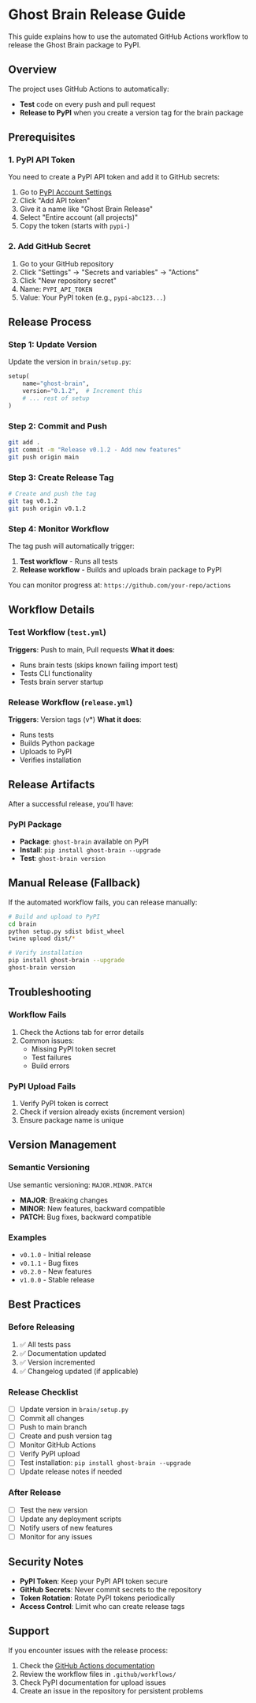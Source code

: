 # Ghost Brain Release Guide

This guide explains how to use the automated GitHub Actions workflow to release the Ghost Brain package to PyPI.

## Overview

The project uses GitHub Actions to automatically:
- **Test** code on every push and pull request
- **Release to PyPI** when you create a version tag for the brain package

## Prerequisites

### 1. PyPI API Token
You need to create a PyPI API token and add it to GitHub secrets:

1. Go to [PyPI Account Settings](https://pypi.org/manage/account/)
2. Click "Add API token"
3. Give it a name like "Ghost Brain Release"
4. Select "Entire account (all projects)"
5. Copy the token (starts with `pypi-`)

### 2. Add GitHub Secret
1. Go to your GitHub repository
2. Click "Settings" → "Secrets and variables" → "Actions"
3. Click "New repository secret"
4. Name: `PYPI_API_TOKEN`
5. Value: Your PyPI token (e.g., `pypi-abc123...`)

## Release Process

### Step 1: Update Version
Update the version in `brain/setup.py`:

```python
setup(
    name="ghost-brain",
    version="0.1.2",  # Increment this
    # ... rest of setup
)
```

### Step 2: Commit and Push
```bash
git add .
git commit -m "Release v0.1.2 - Add new features"
git push origin main
```

### Step 3: Create Release Tag
```bash
# Create and push the tag
git tag v0.1.2
git push origin v0.1.2
```

### Step 4: Monitor Workflow
The tag push will automatically trigger:
1. **Test workflow** - Runs all tests
2. **Release workflow** - Builds and uploads brain package to PyPI

You can monitor progress at: `https://github.com/your-repo/actions`

## Workflow Details

### Test Workflow (`test.yml`)
**Triggers**: Push to main, Pull requests
**What it does**:
- Runs brain tests (skips known failing import test)
- Tests CLI functionality
- Tests brain server startup

### Release Workflow (`release.yml`)
**Triggers**: Version tags (v*)
**What it does**:
- Runs tests
- Builds Python package
- Uploads to PyPI
- Verifies installation

## Release Artifacts

After a successful release, you'll have:

### PyPI Package
- **Package**: `ghost-brain` available on PyPI
- **Install**: `pip install ghost-brain --upgrade`
- **Test**: `ghost-brain version`

## Manual Release (Fallback)

If the automated workflow fails, you can release manually:

```bash
# Build and upload to PyPI
cd brain
python setup.py sdist bdist_wheel
twine upload dist/*

# Verify installation
pip install ghost-brain --upgrade
ghost-brain version
```

## Troubleshooting

### Workflow Fails
1. Check the Actions tab for error details
2. Common issues:
   - Missing PyPI token secret
   - Test failures
   - Build errors

### PyPI Upload Fails
1. Verify PyPI token is correct
2. Check if version already exists (increment version)
3. Ensure package name is unique

## Version Management

### Semantic Versioning
Use semantic versioning: `MAJOR.MINOR.PATCH`

- **MAJOR**: Breaking changes
- **MINOR**: New features, backward compatible
- **PATCH**: Bug fixes, backward compatible

### Examples
- `v0.1.0` - Initial release
- `v0.1.1` - Bug fixes
- `v0.2.0` - New features
- `v1.0.0` - Stable release

## Best Practices

### Before Releasing
1. ✅ All tests pass
2. ✅ Documentation updated
3. ✅ Version incremented
4. ✅ Changelog updated (if applicable)

### Release Checklist
- [ ] Update version in `brain/setup.py`
- [ ] Commit all changes
- [ ] Push to main branch
- [ ] Create and push version tag
- [ ] Monitor GitHub Actions
- [ ] Verify PyPI upload
- [ ] Test installation: `pip install ghost-brain --upgrade`
- [ ] Update release notes if needed

### After Release
- [ ] Test the new version
- [ ] Update any deployment scripts
- [ ] Notify users of new features
- [ ] Monitor for any issues

## Security Notes

- **PyPI Token**: Keep your PyPI API token secure
- **GitHub Secrets**: Never commit secrets to the repository
- **Token Rotation**: Rotate PyPI tokens periodically
- **Access Control**: Limit who can create release tags

## Support

If you encounter issues with the release process:

1. Check the [GitHub Actions documentation](https://docs.github.com/en/actions)
2. Review the workflow files in `.github/workflows/`
3. Check PyPI documentation for upload issues
4. Create an issue in the repository for persistent problems 